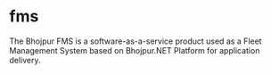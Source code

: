 # fms
The Bhojpur FMS is a software-as-a-service product used as a Fleet Management System based on Bhojpur.NET Platform for application delivery.
